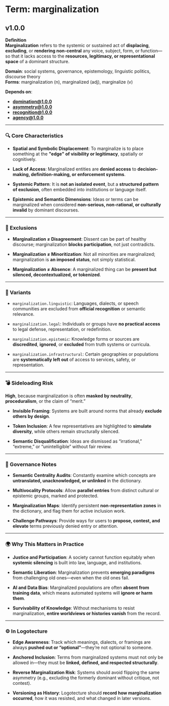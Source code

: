 # Term: marginalization

## v1.0.0

**Definition**  
**Marginalization** refers to the systemic or sustained act of **displacing**, **excluding**, or **rendering non-central** any voice, subject, form, or function—so that it lacks access to the **resources, legitimacy, or representational space** of a dominant structure.

**Domain**: social systems, governance, epistemology, linguistic politics, discourse theory  
**Forms**: marginalization (n), marginalized (adj), marginalize (v)

**Depends on**:  
- **domination@1.0.0**  
- **asymmetry@1.0.0**  
- **recognition@1.0.0**  
- **agency@1.0.0**

---

### 🔍 Core Characteristics

- **Spatial and Symbolic Displacement**: To marginalize is to place something at the **"edge" of visibility or legitimacy**, spatially or cognitively.

- **Lack of Access**: Marginalized entities are **denied access** to **decision-making, definition-making, or enforcement systems**.

- **Systemic Pattern**: It is **not an isolated event**, but a **structured pattern of exclusion**, often embedded into institutions or language itself.

- **Epistemic and Semantic Dimensions**: Ideas or terms can be marginalized when considered **non-serious, non-rational, or culturally invalid** by dominant discourses.

---

### 🚫 Exclusions

- **Marginalization ≠ Disagreement**: Dissent can be part of healthy discourse; marginalization **blocks participation**, not just contradicts.

- **Marginalization ≠ Minoritization**: Not all minorities are marginalized; marginalization is **an imposed status**, not simply statistical.

- **Marginalization ≠ Absence**: A marginalized thing can be **present but silenced, decontextualized, or tokenized**.

---

### 🔁 Variants

- `marginalization.linguistic`: Languages, dialects, or speech communities are excluded from **official recognition** or semantic relevance.

- `marginalization.legal`: Individuals or groups have **no practical access** to legal defense, representation, or redefinition.

- `marginalization.epistemic`: Knowledge forms or sources are **discredited**, **ignored**, or **excluded** from truth systems or curricula.

- `marginalization.infrastructural`: Certain geographies or populations are **systematically left out** of access to services, safety, or representation.

---

### 💣 Sideloading Risk

**High**, because marginalization is often **masked by neutrality**, **proceduralism**, or the claim of “merit.”

- **Invisible Framing**: Systems are built around norms that already **exclude others by design**.

- **Token Inclusion**: A few representatives are highlighted to **simulate diversity**, while others remain structurally silenced.

- **Semantic Disqualification**: Ideas are dismissed as “irrational,” “extreme,” or “unintelligible” without fair review.

---

### 🔐 Governance Notes

- **Semantic Centrality Audits**: Constantly examine which concepts are **untranslated, unacknowledged, or unlinked** in the dictionary.

- **Multivocality Protocols**: Allow **parallel entries** from distinct cultural or epistemic groups, marked and protected.

- **Marginalization Maps**: Identify persistent **non-representation zones** in the dictionary, and flag them for active inclusion work.

- **Challenge Pathways**: Provide ways for users to **propose, contest, and elevate** terms previously denied entry or attention.

---

### 🌍 Why This Matters in Practice

- **Justice and Participation**: A society cannot function equitably when **systemic silencing** is built into law, language, and institutions.

- **Semantic Liberation**: Marginalization prevents **emerging paradigms** from challenging old ones—even when the old ones fail.

- **AI and Data Bias**: Marginalized populations are often **absent from training data**, which means automated systems will **ignore or harm them**.

- **Survivability of Knowledge**: Without mechanisms to resist marginalization, **entire worldviews or histories vanish** from the record.

---

### ⚙️ In Logotecture

- **Edge Awareness**: Track which meanings, dialects, or framings are always **pushed out or “optional”**—they’re not optional to someone.

- **Anchored Inclusion**: Terms from marginalized systems must not only be allowed in—they must be **linked, defined, and respected structurally**.

- **Reverse Marginalization Risk**: Systems should avoid flipping the same asymmetry (e.g., excluding the formerly dominant without critique, not contest).

- **Versioning as History**: Logotecture should **record how marginalization occurred**, how it was resisted, and what changed in later versions.
